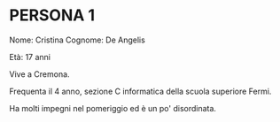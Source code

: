 # PERSONA 1
Nome: Cristina
Cognome: De Angelis

Età: 17 anni

Vive a Cremona.

Frequenta il 4 anno, sezione C informatica della scuola superiore Fermi.

Ha molti impegni nel pomeriggio ed è un po' disordinata.
